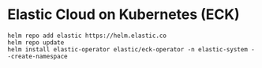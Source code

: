 # Elastic Cloud on Kubernetes (ECK)

```
helm repo add elastic https://helm.elastic.co
helm repo update
helm install elastic-operator elastic/eck-operator -n elastic-system --create-namespace
```
